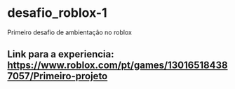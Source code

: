 # desafio_roblox-1
Primeiro desafio de ambientação no roblox

## Link para a experiencia: https://www.roblox.com/pt/games/130165184387057/Primeiro-projeto
